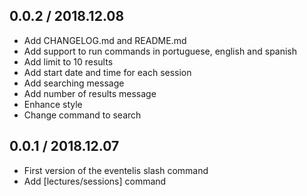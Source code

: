 ## 0.0.2 / 2018.12.08
- Add CHANGELOG.md and README.md
- Add support to run commands in portuguese, english and spanish
- Add limit to 10 results
- Add start date and time for each session
- Add searching message
- Add number of results message
- Enhance style
- Change command to search

## 0.0.1 / 2018.12.07
- First version of the eventelis slash command
- Add [lectures/sessions] command
